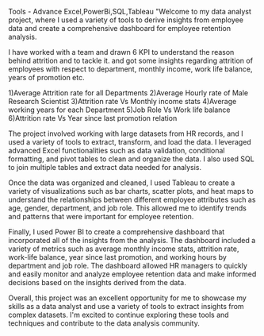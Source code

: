 Tools - Advance Excel,PowerBi,SQL,Tableau "Welcome to my data analyst project, where I used a variety of tools to derive insights from employee data and create a comprehensive dashboard for employee retention analysis.

I have worked with a team and drawn 6 KPI to understand the reason behind attrition and to tackle it. and got some insights regarding attrition of employees with respect to department, monthly income, work life balance, years of promotion etc.

1)Average Attrition rate for all Departments
2)Average Hourly rate of Male Research Scientist
3)Attrition rate Vs Monthly income stats
4)Average working years for each Department
5)Job Role Vs Work life balance
6)Attrition rate Vs Year since last promotion relation



The project involved working with large datasets from HR records, and I used a variety of tools to extract, transform, and load the data. I leveraged advanced Excel functionalities such as data validation, conditional formatting, and pivot tables to clean and organize the data. I also used SQL to join multiple tables and extract data needed for analysis.

Once the data was organized and cleaned, I used Tableau to create a variety of visualizations such as bar charts, scatter plots, and heat maps to understand the relationships between different employee attributes such as age, gender, department, and job role. This allowed me to identify trends and patterns that were important for employee retention.

Finally, I used Power BI to create a comprehensive dashboard that incorporated all of the insights from the analysis. The dashboard included a variety of metrics such as average monthly income stats, attrition rate, work-life balance, year since last promotion, and working hours by department and job role. The dashboard allowed HR managers to quickly and easily monitor and analyze employee retention data and make informed decisions based on the insights derived from the data.

Overall, this project was an excellent opportunity for me to showcase my skills as a data analyst and use a variety of tools to extract insights from complex datasets. I'm excited to continue exploring these tools and techniques and contribute to the data analysis community.
